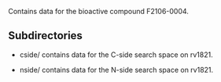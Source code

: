 Contains data for the bioactive compound F2106-0004.

## Subdirectories

- cside/ contains data for the C-side search space on rv1821.

- nside/ contains data for the N-side search space on rv1821.

